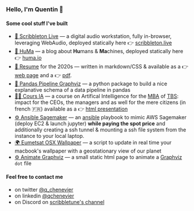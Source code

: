 ### Hello, I'm Quentin 👋

#### Some cool stuff I've built

- [🎵 Scribbleton Live](https://github.com/qchenevier/scribbleton-live) — a digital audio workstation, fully in-browser, leveraging WebAudio, deployed statically here 👉 [scribbleton.live](https://scribbleton.live/)
- [📝 HuMa](https://github.com/qchenevier/huma) — a blog about **Hu**mans & **Ma**chines, deployed statically here 👉 [huma.io](https://huma.io/)
- [📄 Resume](https://github.com/qchenevier/resume) for the 2020s — written in markdown/CSS & available as a 👉 [web page](https://raw.githack.com/qchenevier/resume/master/resume.html) and a 👉 [pdf](https://raw.githubusercontent.com/qchenevier/resume/master/resume.pdf).
- [🐼 Pandas Pipeline Graphviz](https://github.com/qchenevier/pandas-pipeline-graphviz) —  a python package to build a nice explanative schema of a data pipeline in pandas
- [👨‍🏫 Cours IA](https://github.com/qchenevier/cours-IA) — a course on Artifical Intelligence for the [MBA](https://www.tbs-education.fr/formation/global-executive-mba/) of [TBS](https://www.tbs-education.fr/): impact for the CEOs, the managers and as well for the mere citizens (in french 🇫🇷) available as a 👉 [html presentation](https://qchenevier.github.io/cours-IA/cours_12h_presentiel.html)
- [⚙️ Ansible Sagemaker](https://github.com/qchenevier/ansible_sagemaker) — an [ansible](https://github.com/ansible/ansible) playbook to mimic AWS Sagemaker (deploy EC2 & launch jupyter) **while paying the spot price** and additionally creating a ssh tunnel & mounting a ssh file system from the instance to your local laptop.
- [🌍 Eumetsat OSX Wallpaper](https://github.com/qchenevier/eumetsat-osx-wallpaper) — a script to update in real time your macbook's wallpaper with a geostationary view of our planet
- [⚙️ Animate Graphviz](https://github.com/qchenevier/animate_graphviz) — a small static html page to animate a [Graphviz](https://graphviz.org/) `dot` file

#### Feel free to contact me

- on twitter [@q_chenevier](https://twitter.com/q_chenevier)
- on linkedin [@qchenevier](https://www.linkedin.com/in/qchenevier/)
- on Discord on [scribbletune's channel](https://discord.gg/6QQspg4J)

<!--
**qchenevier/qchenevier** is a ✨ _special_ ✨ repository because its `README.md` (this file) appears on your GitHub profile.

Here are some ideas to get you started:

- 🔭 I’m currently working on ...
- 🌱 I’m currently learning ...
- 👯 I’m looking to collaborate on ...
- 🤔 I’m looking for help with ...
- 💬 Ask me about ...
- 📫 How to reach me: ...
- 😄 Pronouns: ...
- ⚡ Fun fact: ...
-->
